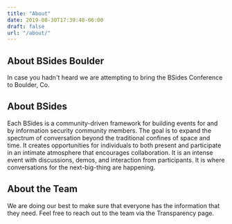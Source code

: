```yaml
---
title: "About"
date: 2019-08-30T17:39:48-06:00
draft: false
url: "/about/"
---
```


## About BSides Boulder

In case you hadn't heard we are attempting to bring the BSides Conference to
Boulder, Co.

## About BSides

Each BSides is a community-driven framework for building events for and by
information security community members.  The goal is to expand the spectrum of
conversation beyond the traditional confines of space and time.  It creates
opportunities for individuals to both present and participate in an intimate
atmosphere that encourages collaboration. It is an intense event with
discussions, demos, and interaction from participants. It is where conversations
for the next-big-thing are happening.

## About the Team

We are doing our best to make sure that everyone has the information that they
need.  Feel free to reach out to the team via the Transparency page.
